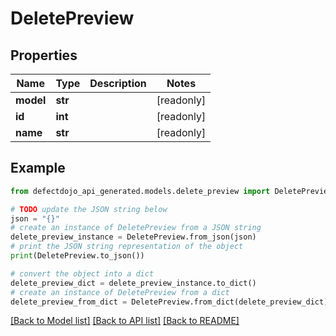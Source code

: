 # DeletePreview


## Properties

Name | Type | Description | Notes
------------ | ------------- | ------------- | -------------
**model** | **str** |  | [readonly] 
**id** | **int** |  | [readonly] 
**name** | **str** |  | [readonly] 

## Example

```python
from defectdojo_api_generated.models.delete_preview import DeletePreview

# TODO update the JSON string below
json = "{}"
# create an instance of DeletePreview from a JSON string
delete_preview_instance = DeletePreview.from_json(json)
# print the JSON string representation of the object
print(DeletePreview.to_json())

# convert the object into a dict
delete_preview_dict = delete_preview_instance.to_dict()
# create an instance of DeletePreview from a dict
delete_preview_from_dict = DeletePreview.from_dict(delete_preview_dict)
```
[[Back to Model list]](../README.md#documentation-for-models) [[Back to API list]](../README.md#documentation-for-api-endpoints) [[Back to README]](../README.md)


